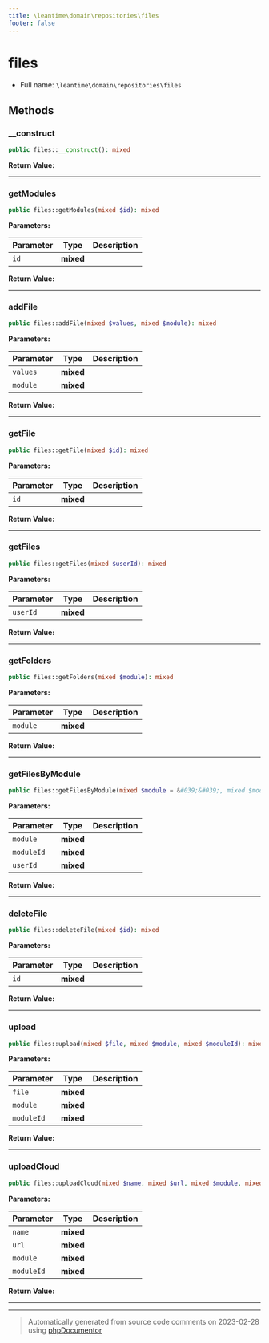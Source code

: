 ```yaml
---
title: \leantime\domain\repositories\files
footer: false
---
```


# files





* Full name: `\leantime\domain\repositories\files`



## Methods

### __construct



```php
public files::__construct(): mixed
```









**Return Value:**





---
### getModules



```php
public files::getModules(mixed $id): mixed
```








**Parameters:**

| Parameter | Type | Description |
|-----------|------|-------------|
| `id` | **mixed** |  |


**Return Value:**





---
### addFile



```php
public files::addFile(mixed $values, mixed $module): mixed
```








**Parameters:**

| Parameter | Type | Description |
|-----------|------|-------------|
| `values` | **mixed** |  |
| `module` | **mixed** |  |


**Return Value:**





---
### getFile



```php
public files::getFile(mixed $id): mixed
```








**Parameters:**

| Parameter | Type | Description |
|-----------|------|-------------|
| `id` | **mixed** |  |


**Return Value:**





---
### getFiles



```php
public files::getFiles(mixed $userId): mixed
```








**Parameters:**

| Parameter | Type | Description |
|-----------|------|-------------|
| `userId` | **mixed** |  |


**Return Value:**





---
### getFolders



```php
public files::getFolders(mixed $module): mixed
```








**Parameters:**

| Parameter | Type | Description |
|-----------|------|-------------|
| `module` | **mixed** |  |


**Return Value:**





---
### getFilesByModule



```php
public files::getFilesByModule(mixed $module = &#039;&#039;, mixed $moduleId = null, mixed $userId): mixed
```








**Parameters:**

| Parameter | Type | Description |
|-----------|------|-------------|
| `module` | **mixed** |  |
| `moduleId` | **mixed** |  |
| `userId` | **mixed** |  |


**Return Value:**





---
### deleteFile



```php
public files::deleteFile(mixed $id): mixed
```








**Parameters:**

| Parameter | Type | Description |
|-----------|------|-------------|
| `id` | **mixed** |  |


**Return Value:**





---
### upload



```php
public files::upload(mixed $file, mixed $module, mixed $moduleId): mixed
```








**Parameters:**

| Parameter | Type | Description |
|-----------|------|-------------|
| `file` | **mixed** |  |
| `module` | **mixed** |  |
| `moduleId` | **mixed** |  |


**Return Value:**





---
### uploadCloud



```php
public files::uploadCloud(mixed $name, mixed $url, mixed $module, mixed $moduleId): mixed
```








**Parameters:**

| Parameter | Type | Description |
|-----------|------|-------------|
| `name` | **mixed** |  |
| `url` | **mixed** |  |
| `module` | **mixed** |  |
| `moduleId` | **mixed** |  |


**Return Value:**





---


---
> Automatically generated from source code comments on 2023-02-28 using [phpDocumentor](http://www.phpdoc.org/)
